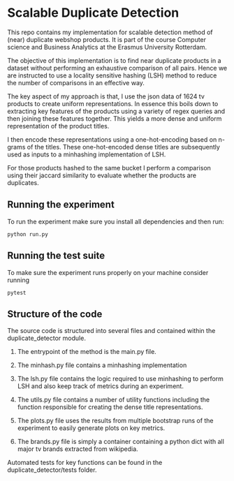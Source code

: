 # Scalable Duplicate Detection

This repo contains my implementation for scalable detection method of (near) duplicate webshop products.
It is part of the course Computer science and Business Analytics at the Erasmus University Rotterdam.

The objective of this implementation is to find near duplicate products in a dataset
without performing an exhaustive comparison of all pairs. Hence we are instructed
to use a locality sensitive hashing (LSH) method to reduce the number of comparisons
in an effective way.

The key aspect of my approach is that, I use the json data of 1624 tv products to create uniform representations.
In essence this boils down to extracting key features of the products
using a variety of regex queries and then joining these features together.
This yields a more dense and uniform representation of the product titles.

I then encode these representations using a one-hot-encoding based on
n-grams of the titles. These one-hot-encoded dense titles are
subsequently used as inputs to a minhashing implementation of
LSH.

For those products hashed to the same bucket I perform a comparison using
their jaccard similarity to evaluate whether the products are duplicates.

## Running the experiment

To run the experiment make sure you install all dependencies and then run:

```
python run.py
```

## Running the test suite

To make sure the experiment runs properly on your machine consider running

```
pytest
```

## Structure of the code

The source code is structured into several files and contained within the duplicate_detector module.

1.  The entrypoint of the method is the main.py file.
2.  The minhash.py file contains a minhashing implementation
3.  The lsh.py file contains the logic required to use minhashing to perform LSH and also keep track of metrics during
    an experiment.
4.  The utils.py file contains a number of utility functions including the function responsible for creating the dense title representations.
5.  The plots.py file uses the results from multiple bootstrap runs of the experiment to easily generate plots on key metrics.

6.  The brands.py file is simply a container containing a python dict with
    all major tv brands extracted from wikipedia.

Automated tests for key functions can be found in the duplicate_detector/tests folder.

